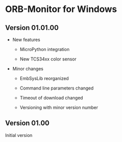 # ORB-Monitor for Windows

## Version 01.01.00

- New features
  
  - MicroPython integration  
  
  - New TCS34xx color sensor

- Minor changes
  
  - EmbSysLib reorganized
  
  - Command line parameters changed
  
  - Timeout of download changed
  
  - Versioning with minor version number

## Version 01.00

Initial version
